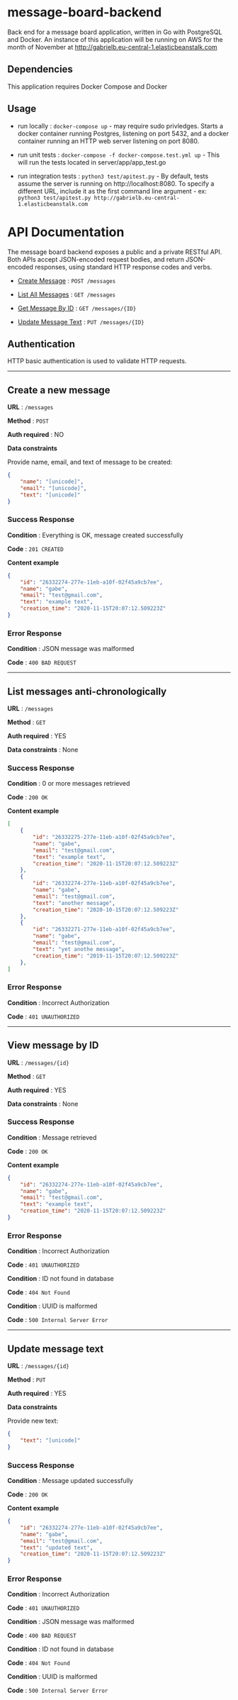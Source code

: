 # message-board-backend
Back end for a message board application, written in Go with PostgreSQL and Docker. An instance of this application will be running on AWS for the month of November at http://gabrielb.eu-central-1.elasticbeanstalk.com

## Dependencies
This application requires Docker Compose and Docker

## Usage
* run locally : `docker-compose up` - may require sudo privledges. Starts a docker container running Postgres, listening on port 5432, and a docker container running an HTTP web server listening on port 8080.

* run unit tests : `docker-compose -f docker-compose.test.yml up` - This will run the tests located in server/app/app_test.go

* run integration tests : `python3 test/apitest.py` - By default, tests assume the server is running on http://localhost:8080. To specify a different URL, include it as the first command line argument - ex: `python3 test/apitest.py http://gabrielb.eu-central-1.elasticbeanstalk.com`

# API Documentation
The message board backend exposes a public and a private RESTful API. Both APIs accept JSON-encoded request bodies, and return JSON-encoded responses, using standard HTTP response codes and verbs.

* [Create Message](#create-a-new-message) : `POST /messages`

* [List All Messages](#list-messages-anti-chronologically) : `GET /messages`

* [Get Message By ID](#view-message-by-id) : `GET /messages/{ID}`

* [Update Message Text](#update-message-text) : `PUT /messages/{ID}`

## Authentication
HTTP basic authentication is used to validate HTTP requests.

---
## Create a new message
**URL** : `/messages`

**Method** : `POST`

**Auth required** : NO

**Data constraints**

Provide name, email, and text of message to be created:

```json
{
    "name": "[unicode]",
    "email": "[unicode]",
    "text": "[unicode]"
}
```

### Success Response
**Condition** : Everything is OK, message created successfully

**Code** : `201 CREATED`

**Content example**

```json
{
    "id": "26332274-277e-11eb-a10f-02f45a9cb7ee",
    "name": "gabe",
    "email": "test@gmail.com",
    "text": "example text",
    "creation_time": "2020-11-15T20:07:12.509223Z"
}
```

### Error Response
**Condition** : JSON message was malformed

**Code** : `400 BAD REQUEST`

---
## List messages anti-chronologically
**URL** : `/messages`

**Method** : `GET`

**Auth required** : YES

**Data constraints** : None

### Success Response
**Condition** : 0 or more messages retrieved

**Code** : `200 OK`

**Content example**

```json
[
    {
        "id": "26332275-277e-11eb-a10f-02f45a9cb7ee",
        "name": "gabe",
        "email": "test@gmail.com",
        "text": "example text",
        "creation_time": "2020-11-15T20:07:12.509223Z"
    },
    {
        "id": "26332274-277e-11eb-a10f-02f45a9cb7ee",
        "name": "gabe",
        "email": "test@gmail.com",
        "text": "another message",
        "creation_time": "2020-10-15T20:07:12.509223Z"
    },
    {
        "id": "26332271-277e-11eb-a10f-02f45a9cb7ee",
        "name": "gabe",
        "email": "test@gmail.com",
        "text": "yet anothe message",
        "creation_time": "2019-11-15T20:07:12.509223Z"
    },
]
```

### Error Response
**Condition** : Incorrect Authorization

**Code** : `401 UNAUTHORIZED`

---
## View message by ID
**URL** : `/messages/{id}`

**Method** : `GET`

**Auth required** : YES

**Data constraints** : None

### Success Response
**Condition** : Message retrieved

**Code** : `200 OK`

**Content example**

```json
{
    "id": "26332274-277e-11eb-a10f-02f45a9cb7ee",
    "name": "gabe",
    "email": "test@gmail.com",
    "text": "example text",
    "creation_time": "2020-11-15T20:07:12.509223Z"
}
```

### Error Response
**Condition** : Incorrect Authorization

**Code** : `401 UNAUTHORIZED`

**Condition** : ID not found in database

**Code** : `404 Not Found`

**Condition** : UUID is malformed

**Code** : `500 Internal Server Error`

---
## Update message text
**URL** : `/messages/{id}`

**Method** : `PUT`

**Auth required** : YES

**Data constraints**

Provide new text:

```json
{
    "text": "[unicode]"
}
```

### Success Response
**Condition** : Message updated successfully

**Code** : `200 OK`

**Content example**

```json
{
    "id": "26332274-277e-11eb-a10f-02f45a9cb7ee",
    "name": "gabe",
    "email": "test@gmail.com",
    "text": "updated text",
    "creation_time": "2020-11-15T20:07:12.509223Z"
}
```

### Error Response
**Condition** : Incorrect Authorization

**Code** : `401 UNAUTHORIZED`

**Condition** : JSON message was malformed

**Code** : `400 BAD REQUEST`

**Condition** : ID not found in database

**Code** : `404 Not Found`

**Condition** : UUID is malformed

**Code** : `500 Internal Server Error`
